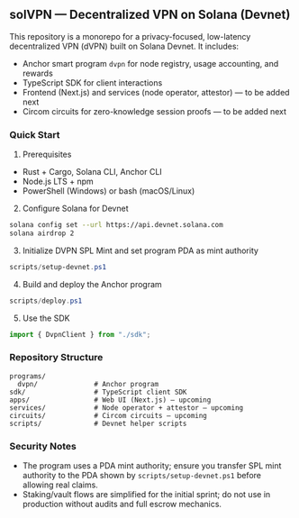 ## solVPN — Decentralized VPN on Solana (Devnet)

This repository is a monorepo for a privacy-focused, low-latency decentralized VPN (dVPN) built on Solana Devnet. It includes:

- Anchor smart program `dvpn` for node registry, usage accounting, and rewards
- TypeScript SDK for client interactions
- Frontend (Next.js) and services (node operator, attestor) — to be added next
- Circom circuits for zero-knowledge session proofs — to be added next

### Quick Start

1) Prerequisites

- Rust + Cargo, Solana CLI, Anchor CLI
- Node.js LTS + npm
- PowerShell (Windows) or bash (macOS/Linux)

2) Configure Solana for Devnet

```bash
solana config set --url https://api.devnet.solana.com
solana airdrop 2
```

3) Initialize DVPN SPL Mint and set program PDA as mint authority

```powershell
scripts/setup-devnet.ps1
```

4) Build and deploy the Anchor program

```powershell
scripts/deploy.ps1
```

5) Use the SDK

```ts
import { DvpnClient } from "./sdk";
```

### Repository Structure

```
programs/
  dvpn/              # Anchor program
sdk/                 # TypeScript client SDK
apps/                # Web UI (Next.js) — upcoming
services/            # Node operator + attestor — upcoming
circuits/            # Circom circuits — upcoming
scripts/             # Devnet helper scripts
```

### Security Notes

- The program uses a PDA mint authority; ensure you transfer SPL mint authority to the PDA shown by `scripts/setup-devnet.ps1` before allowing real claims.
- Staking/vault flows are simplified for the initial sprint; do not use in production without audits and full escrow mechanics.



